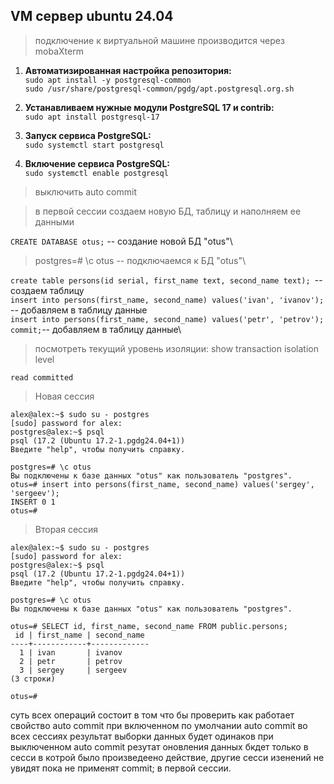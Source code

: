 ## VM сервер ubuntu 24.04
> подключение к виртуальной машине производится через mobaXterm
1. **Автоматизированная настройка репозитория:**\
```sudo apt install -y postgresql-common```\
```sudo /usr/share/postgresql-common/pgdg/apt.postgresql.org.sh```
2. **Устанавливаем нужные модули PostgreSQL 17 и contrib:**\
```sudo apt install postgresql-17```

3. **Запуск сервиса PostgreSQL:**\
```sudo systemctl start postgresql```
4. **Включение сервиса PostgreSQL:**\
```sudo systemctl enable postgresql```
> выключить auto commit

> в первой сессии создаем новую БД, таблицу и наполняем ее данными

```CREATE DATABASE otus;``` -- создание новой БД "otus"\
> postgres=# \c otus -- подключаемся к БД "otus"\

```create table persons(id serial, first_name text, second_name text); ```-- создаем таблицу\
```insert into persons(first_name, second_name) values('ivan', 'ivanov'); ``` -- добавляем в таблицу данные\
```insert into persons(first_name, second_name) values('petr', 'petrov'); commit;```-- добавляем в таблицу данные\

> посмотреть текущий уровень изоляции: show transaction isolation level

```read committed```

> Новая сессия

```
alex@alex:~$ sudo su - postgres
[sudo] password for alex:
postgres@alex:~$ psql
psql (17.2 (Ubuntu 17.2-1.pgdg24.04+1))
Введите "help", чтобы получить справку.

postgres=# \c otus
Вы подключены к базе данных "otus" как пользователь "postgres".
otus=# insert into persons(first_name, second_name) values('sergey', 'sergeev');
INSERT 0 1
otus=#
```

> Вторая сессия

```
alex@alex:~$ sudo su - postgres
[sudo] password for alex:
postgres@alex:~$ psql
psql (17.2 (Ubuntu 17.2-1.pgdg24.04+1))
Введите "help", чтобы получить справку.

postgres=# \c otus
Вы подключены к базе данных "otus" как пользователь "postgres".

otus=# SELECT id, first_name, second_name FROM public.persons;
 id | first_name | second_name
----+------------+-------------
  1 | ivan       | ivanov
  2 | petr       | petrov
  3 | sergey     | sergeev
(3 строки)

otus=#
```

суть всех операций состоит в том что бы проверить как работает свойство auto commit
при включенном по умолчании auto commit во всех сессиях результат выборки данных будет одинаков
при выключенном auto commit резутат оновления данных бкдет только в сесси в котрой было произведеено действие, другие сесси изенений не увидят пока не применят commit; в первой сессии.